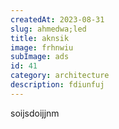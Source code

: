 ```yaml
---
createdAt: 2023-08-31
slug: ahmedwa;led
title: aknsik
image: frhnwiu
subImage: ads
id: 41
category: architecture
description: fdiunfuj
---
```

s﻿oijsdoijjnm